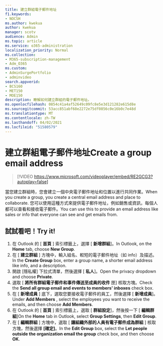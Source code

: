 ```yaml
---
title: 建立群組電子郵件地址
f1.keywords:
- NOCSH
ms.author: kwekua
author: kwekua
manager: scotv
audience: Admin
ms.topic: article
ms.service: o365-administration
localization_priority: Normal
ms.collection:
- M365-subscription-management
- Adm_O365
ms.custom:
- AdminSurgePortfolio
- adminvideo
search.appverid:
- BCS160
- MET150
- MOE150
description: 瞭解如何建立群組的電子郵件地址。
ms.openlocfilehash: 0854c41a4af52649c09fc8e5e3d121282e615d8e
ms.sourcegitcommit: 53acc851abf68e2272e75df0856c0e16b0c7e48d
ms.translationtype: MT
ms.contentlocale: zh-TW
ms.lasthandoff: 04/02/2021
ms.locfileid: "51580579"
---
```

# <a name="create-a-group-email-address"></a><span data-ttu-id="ba87d-103">建立群組電子郵件地址</span><span class="sxs-lookup"><span data-stu-id="ba87d-103">Create a group email address</span></span>

> [!VIDEO https://www.microsoft.com/videoplayer/embed/RE2GCG3?autoplay=false]

<span data-ttu-id="ba87d-104">當您建立群組時，您會建立一個中央電子郵件地址和位置以進行共同作業。</span><span class="sxs-lookup"><span data-stu-id="ba87d-104">When you create a group, you create a central email address and place to collaborate.</span></span> <span data-ttu-id="ba87d-105">您可以使用這種方式來提供電子郵件地址，例如銷售或資訊，每個人都可以查看和接收電子郵件。</span><span class="sxs-lookup"><span data-stu-id="ba87d-105">You can use this to provide an email address like sales or info that everyone can see and get emails from.</span></span>

## <a name="try-it"></a><span data-ttu-id="ba87d-106">試試看吧！</span><span class="sxs-lookup"><span data-stu-id="ba87d-106">Try it!</span></span>

1. <span data-ttu-id="ba87d-107">在 Outlook 的 [  **首頁** ] 索引標籤上，選擇 [  **新增群組**]。</span><span class="sxs-lookup"><span data-stu-id="ba87d-107">In Outlook, on the  **Home** tab, choose  **New Group**.</span></span>
2. <span data-ttu-id="ba87d-108">在 [  **建立群組**  ] 方塊中，輸入組名、較短的電子郵件地址（如 info）及描述。</span><span class="sxs-lookup"><span data-stu-id="ba87d-108">In the  **Create Group**  box, enter a group name, a shorter email address like info, and a description.</span></span>
3. <span data-ttu-id="ba87d-109">開啟 [隱私權] 下拉式清單，然後選擇 [  **私人**]。</span><span class="sxs-lookup"><span data-stu-id="ba87d-109">Open the privacy dropdown and choose  **Private**.</span></span>
4. <span data-ttu-id="ba87d-110">選取 [  **將所有群組電子郵件和事件傳送至成員的收件**  匣] 核取方塊。</span><span class="sxs-lookup"><span data-stu-id="ba87d-110">Check the  **Send all group email and events to members' inboxes**  check box.</span></span>
5. <span data-ttu-id="ba87d-111">在 [  **新增成員** ] 底下，選取您要接收電子郵件的員工，然後選擇 [  **新增成員**]。</span><span class="sxs-lookup"><span data-stu-id="ba87d-111">Under  **Add Members** , select the employees you want to receive the emails, and then choose  **Add Members**.</span></span>
6. <span data-ttu-id="ba87d-112">在 Outlook 的 [  **首頁**  ] 索引標籤上，選取 [  **群組設定**]，然後按一下 [ **編輯群組**]</span><span class="sxs-lookup"><span data-stu-id="ba87d-112">On the  **Home**  tab in Outlook, select  **Group Settings**, then **Edit Group**.</span></span>
7. <span data-ttu-id="ba87d-113">在 [  **編輯群組**  ] 方塊中，選取 [  **讓組織外部的人員有電子郵件成為群組**  ] 核取方塊，然後選擇  **[確定]**。</span><span class="sxs-lookup"><span data-stu-id="ba87d-113">In the  **Edit Group**  box, select the  **Let people outside the organization email the group**  check box, and then choose  **OK**.</span></span>